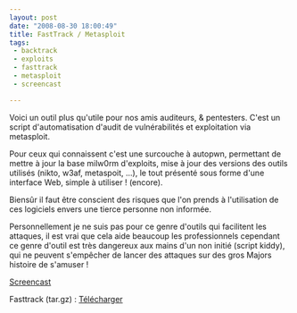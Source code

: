 ```yaml
---
layout: post
date: "2008-08-30 18:00:49"
title: FastTrack / Metasploit
tags:
 - backtrack
 - exploits
 - fasttrack
 - metasploit
 - screencast

---
```


Voici un outil plus qu'utile pour nos amis auditeurs, & pentesters. C'est un script d'automatisation d'audit de vulnérabilités et exploitation via metasploit.

Pour ceux qui connaissent c'est une surcouche à autopwn, permettant de mettre à jour la base milw0rm d'exploits, mise à jour des versions des outils utilisés (nikto, w3af, metaspoit, ...), le tout présenté sous forme d'une interface Web, simple à utiliser ! (encore).

Biensûr il faut être conscient des risques que l'on prends à l'utilisation de ces logiciels envers une tierce personne non informée.

Personnellement je ne suis pas pour ce genre d'outils qui facilitent les attaques, il est vrai que cela aide beaucoup les professionnels cependant ce genre d'outil est très dangereux aux mains d'un non initié (script kiddy), qui ne peuvent s'empêcher de lancer des attaques sur des gros Majors histoire de s'amuser !

[Screencast](http://www.securestate.com/files/fasttrack/fasttrack30/fasttrack30.html)

Fasttrack (tar.gz) : [Télécharger](http://www.securestate.com/files/fasttrack/fasttrack.tgz)
